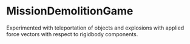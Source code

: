 # MissionDemolitionGame
Experimented with teleportation of objects and explosions with applied force vectors with respect to rigidbody components.
